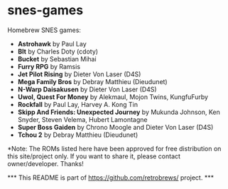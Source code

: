 # snes-games
Homebrew SNES games:

 - <b>Astrohawk</b> by Paul Lay
 - <b>Blt</b> by Charles Doty (cdoty)
 - <b>Bucket</b> by Sebastian Mihai
 - <b>Furry RPG</b> by Ramsis
 - <b>Jet Pilot Rising</b> by Dieter Von Laser (D4S)
 - <b>Mega Family Bros</b> by Debray Matthieu (Dieudunet)
 - <b>N-Warp Daisakusen</b> by Dieter Von Laser (D4S)
 - <b>Uwol, Quest For Money</b> by Alekmaul, Mojon Twins, KungfuFurby
 - <b>Rockfall</b> by Paul Lay, Harvey A. Kong Tin
 - <b>Skipp And Friends: Unexpected Journey</b> by Mukunda Johnson, Ken Snyder, Steven Velema, Hubert Lamontagne
 - <b>Super Boss Gaiden</b> by Chrono Moogle and Dieter Von Laser (D4S)
 - <b>Tchou 2</b> by Debray Matthieu (Dieudunet)

*Note: The ROMs listed here have been approved for free distribution on this site/project only. If you want to share it, please contact owner/developer. Thanks!

*** This README is part of https://github.com/retrobrews/ project. ***
